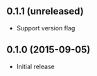 0.1.1 (unreleased)
------------------

- Support version flag


0.1.0 (2015-09-05)
------------------

- Initial release
